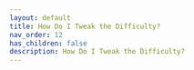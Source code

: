```yaml
---
layout: default
title: How Do I Tweak the Difficulty?
nav_order: 12
has_children: false
description: How Do I Tweak the Difficulty?
---
```


